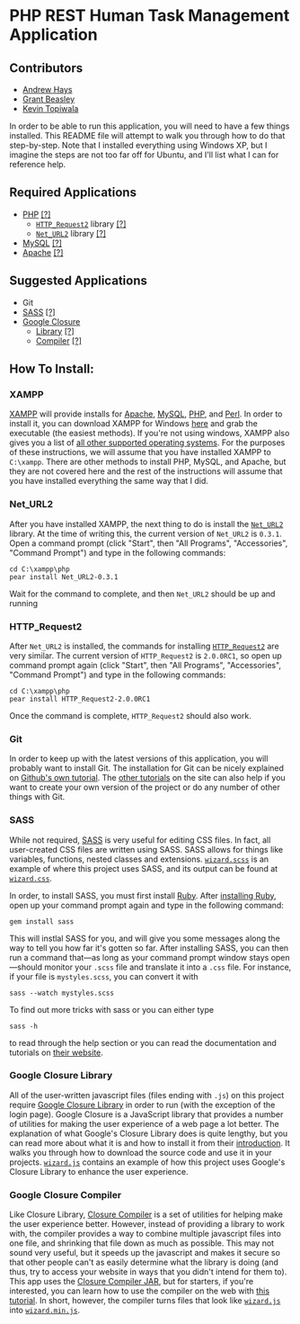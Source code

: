 PHP REST Human Task Management Application
=======================================

## Contributors

  * [Andrew Hays](https://github.com/Dru89)
  * [Grant Beasley](https://)
  * [Kevin Topiwala](https://)

In order to be able to run this application, you will need to have a few things installed.  This README file will attempt to walk you through how to do that step-by-step.  Note that I installed everything using Windows XP, but I imagine the steps are not too far off for Ubuntu, and I'll list what I can for reference help.

Required Applications
-------------------------------

  * [PHP][php] [[?]][h-xampp]
    * [`HTTP_Request2`][httprequest2] library [[?]][h-p-httprequest2]
    * [`Net_URL2`][neturl2] library [[?]][h-p-neturl2]
  * [MySQL][mysql] [[?]][h-xampp]
  * [Apache][apache] [[?]][h-xampp]

Suggested Applications
--------------------------------
  * Git
  * [SASS][sass-lang] [[?]][h-sass]
  * [Google Closure][closure]
    * [Library][closure-library] [[?]][h-closure-library]
    * [Compiler][closure-compiler] [[?]][h-closure-compiler]


How To Install:
--------------------------------

### XAMPP

[XAMPP][xampp] will provide installs for [Apache][apache], [MySQL][mysql], [PHP][php], and [Perl][perl].  In order to install it, you can download XAMPP for Windows [here](http://www.apachefriends.org/en/xampp-windows.html#641) and grab the executable (the easiest methods).  If you're not using windows, XAMPP also gives you a list of [all other supported operating systems](http://www.apachefriends.org/en/xampp.html).  For the purposes of these instructions, we will assume that you have installed XAMPP to `C:\xampp`.  There are other methods to install PHP, MySQL, and Apache, but they are not covered here and the rest of the instructions will assume that you have installed everything the same way that I did.

### Net_URL2

After you have installed XAMPP, the next thing to do is install the [`Net_URL2`][neturl2] library.  At the time of writing this, the current version of `Net_URL2` is `0.3.1`.  Open a command prompt (click "Start", then "All Programs", "Accessories", "Command Prompt") and type in the following commands:

    cd C:\xampp\php
    pear install Net_URL2-0.3.1

Wait for the command to complete, and then `Net_URL2` should be up and running

### HTTP_Request2

After `Net_URL2` is installed, the commands for installing [`HTTP_Request2`][httprequest2] are very similar.  The current version of `HTTP_Request2` is `2.0.0RC1`, so open up command prompt again (click "Start", then "All Programs", "Accessories", "Command Prompt") and type in the following commands:

    cd C:\xampp\php
    pear install HTTP_Request2-2.0.0RC1

Once the command is complete, `HTTP_Request2` should also work.

### Git

In order to keep up with the latest versions of this application, you will probably want to install Git.  The installation for Git can be nicely explained on [Github's own tutorial](http://help.github.com/set-up-git-redirect).  The [other tutorials](http://help.github.com) on the site can also help if you want to create your own version of the project or do any number of other things with Git.

### SASS

While not required, [SASS][sass-lang] is very useful for editing CSS files.  In fact, all user-created CSS files are written using SASS.  SASS allows for things like variables, functions, nested classes and extensions.  [`wizard.scss`](https://github.com/Dru89/PHP-REST-HTM-Application/blob/master/css/custom-theme/wizard.scss) is an example of where this project uses SASS, and its output can be found at [`wizard.css`](https://github.com/Dru89/PHP-REST-HTM-Application/blob/master/css/custom-theme/wizard.css).

In order, to install SASS, you must first install [Ruby](http://www.ruby-lang.org/en/).  After [installing Ruby](http://www.ruby-lang.org/en/downloads/]), open up your command prompt again and type in the following command:

    gem install sass

This will instlal SASS for you, and will give you some messages along the way to tell you how far it's gotten so far.  After installing SASS, you can then run a command that&mdash;as long as your command prompt window stays open&mdash;should monitor your `.scss` file and translate it into  a `.css` file.  For instance, if your file is `mystyles.scss`, you can convert it with

    sass --watch mystyles.scss

To find out more tricks with sass or you can either type

    sass -h

to read through the help section or you can read the documentation and tutorials on [their website][sass-lang].

### Google Closure Library

All of the user-written javascript files (files ending with `.js`) on this project require [Google Closure Library][closure-library] in order to run (with the exception of the login page).  Google Closure is a JavaScript library that provides a number of utilities for making the user experience of a web page a lot better.  The explanation of what Google's Closure Library does is quite lengthy, but you can read more about what it is and how to install it from their [introduction](http://code.google.com/closure/library/docs/introduction.html).  It walks you through how to download the source code and use it in your projects.  [`wizard.js`](http://code.google.com/closure/library/docs/introduction.html) contains an example of how this project uses Google's Closure Library to enhance the user experience.

### Google Closure Compiler

Like Closure Library, [Closure Compiler][closure-compiler] is a set of utilities for helping make the user experience better.  However, instead of providing a library to work with, the compiler provides a way to combine multiple javascript files into one file, and shrinking that file down as much as possible.  This may not sound very useful, but it speeds up the javascript and makes it secure so that other people can't as easily determine what the library is doing (and thus, try to access your website in ways that you didn't intend for them to).  This app uses the [Closure Compiler JAR](http://code.google.com/closure/compiler/docs/gettingstarted_app.html), but for starters, if you're interested, you can learn how to use the compiler on the web with [this tutorial](http://code.google.com/closure/compiler/docs/gettingstarted_ui.html).  In short, however, the compiler turns files that look like [`wizard.js`](https://github.com/Dru89/PHP-REST-HTM-Application/blob/master/js/wizard.js) into [`wizard.min.js`](https://github.com/Dru89/PHP-REST-HTM-Application/blob/master/js/wizard.min.js).

[php]: http://www.php.net
[httprequest2]: http://pear.php.net/package/HTTP_Request2/
[neturl2]: http://pear.php.net/package/Net_URL2
[mysql]: http://www.mysql.com
[apache]: http://www.apache.org
[s-required-applications]: #section-required-applications
[s-suggested-applications]: #section-suggested-applications
[s-how-to]: #section-howto
[h-xampp]: #help-xampp
[h-p-httprequest2]: #help-pear-httprequest2
[h-p-neturl2]: #help-pear-neturl2
[sass-lang]: http://sass-lang.com
[h-sass]: #help-sass
[closure]: http://code.google.com/closure/
[closure-library]: http://code.google.com/closure/library/
[h-closure-library]: #help-closure-library
[closure-compiler]: http://code.google.com/closure/compiler/
[h-closure-compiler]: #help-closure-compiler
[perl]: http://perl.org
[xampp]: http://www.apachefriends.org/en/xampp.html

